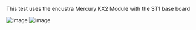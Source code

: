 This test uses the encustra Mercury KX2 Module with the ST1 base board

![image](https://user-images.githubusercontent.com/148607/216742056-289999d4-41bc-4c05-ba6e-0a7e6a7ece91.png)
![image](https://user-images.githubusercontent.com/148607/216742066-f4ba952d-6df5-424d-8f85-2cbc01abc744.png)